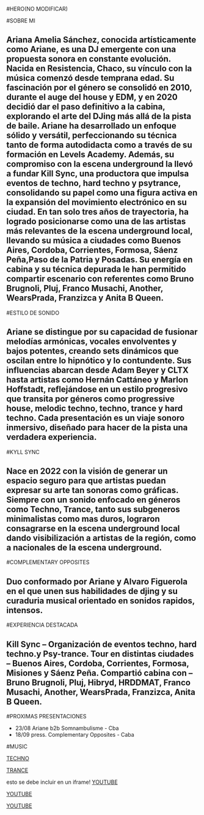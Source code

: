 #HERO(NO MODIFICAR)	

#SOBRE MI
##  Ariana Amelia Sánchez, conocida artísticamente como Ariane, es una DJ emergente con una propuesta sonora en constante evolución. Nacida en Resistencia, Chaco, su vínculo con la música comenzó desde temprana edad. Su fascinación por el género se consolidó en 2010, durante el auge del house y EDM, y en 2020 decidió dar el paso definitivo a la cabina, explorando el arte del DJing más allá de la pista de baile. Ariane ha desarrollado un enfoque sólido y versátil, perfeccionando su técnica tanto de forma autodidacta como a través de su formación en Levels Academy. Además, su compromiso con la escena underground la llevó a fundar Kill Sync, una productora que impulsa eventos de techno, hard techno y psytrance, consolidando su papel como una figura activa en la expansión del movimiento electrónico en su ciudad. En tan solo tres años de trayectoria, ha logrado posicionarse como una de las artistas más relevantes de la escena underground local, llevando su música a ciudades como Buenos Aires, Cordoba, Corrientes, Formosa, Sáenz Peña,Paso de la Patria y Posadas. Su energía en cabina y su técnica depurada le han permitido compartir escenario con referentes como Bruno Brugnoli, Pluj, Franco Musachi, Another, WearsPrada, Franzizca y Anita B Queen.

#ESTILO DE SONIDO
##  Ariane se distingue por su capacidad de fusionar melodías armónicas, vocales envolventes y bajos potentes, creando sets dinámicos que oscilan entre lo hipnótico y lo contundente. Sus influencias abarcan desde Adam Beyer y CLTX hasta artistas como Hernán Cattáneo y Marlon Hoffstadt, reflejándose en un estilo progresivo que transita por géneros como progressive house, melodic techno, techno, trance y hard techno. Cada presentación es un viaje sonoro inmersivo, diseñado para hacer de la pista una verdadera experiencia.

#KYLL SYNC
## Nace en 2022 con la visión de generar un espacio seguro para que artistas puedan expresar su arte tan sonoras como gráficas. Siempre con un sonido enfocado en géneros como Techno, Trance, tanto sus subgeneros minimalistas como mas duros, lograron consagrarse en la escena underground local dando visibilización a artistas de la región, como a nacionales de la escena underground.

#COMPLEMENTARY OPPOSITES
## Duo conformado por Ariane y Alvaro Figuerola en el que unen sus habilidades de djing y su curaduria musical orientado en sonidos rapidos, intensos.


#EXPERIENCIA DESTACADA
## Kill Sync – Organización de eventos techno, hard techno.y Psy-trance. Tour en distintas ciudades – Buenos Aires, Cordoba, Corrientes, Formosa, Misiones y Sáenz Peña. Compartió cabina con – Bruno Brugnoli, Pluj, Hibryd, HRDDMAT, Franco Musachi, Another, WearsPrada, Franzizca, Anita B Queen.

#PROXIMAS PRESENTACIONES

- 23/08 Ariane b2b Somnambulisme - Cba
- 18/09 press. Complementary Opposites - Caba

#MUSIC

[TECHNO](https://soundcloud.com/ariana-amelia/short-hypnotic-techno-set-ariane)

[TRANCE](https://soundcloud.com/ariana-amelia/trance-euro-disco-set-from-the-vault-10032024)

esto se debe incluir en un iframe!
[YOUTUBE](https://www.youtube.com/watch?v=VhoDNkFFuO4) 

[YOUTUBE](https://www.youtube.com/watch?v=7K8jQDhjoO0)

[YOUTUBE](https://www.youtube.com/watch?v=-7XXJzPb2VQ)




